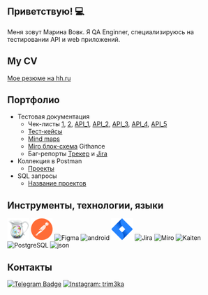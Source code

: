 
## Приветствую! :computer:

Меня зовут Марина Вовк. Я QA Enginner, специализируюсь на тестировании API и web приложений.



## My CV

[Мое резюме на hh.ru](https://hh.ru/resume/63e564b7ff0b6c47220039ed1f6a4630707457?hhtmFrom=resume_list)



## Портфолио

+ Тестовая документация
    + Чек-листы [1](https://drive.google.com/file/d/1JDiYT1FeY_2zyP-9tJdPNGR-wtML2wNw/view?usp=share_link), [2](https://drive.google.com/file/d/1_XJ8hGlNMXYkVx41_zXLfORk8CDwhBjZ/view?usp=share_link), [API_1](https://drive.google.com/file/d/1hRa9ItLrkUm2SkX3rwfPRoY6EbpOu-tJ/view?usp=share_link), [API_2](https://drive.google.com/file/d/13eVctwlJqz_Dj_I0RmQqQB-U20l5SeJJ/view?usp=share_link), [API_3](https://drive.google.com/file/d/17cKgdxBNkhKX-FJbVjtTRR6Y4574WBu6/view?usp=share_link), [API_4](https://drive.google.com/file/d/1bWmCKDLspnql33_tOO-s0dv2jH00yBg0/view?usp=share_link), [API_5](https://drive.google.com/file/d/1hrPiQz3TieFp743CnD7MabjuaCrnLF2v/view?usp=share_link)
    + [Тест-кейсы](https://drive.google.com/file/d/1FsPbqTV61kAFWfhVAT8qSF7_UEl_iAPE/view?usp=sharing)
    + [Mind maps](https://drive.google.com/file/d/1gIEGMA3XZraVeJXg4gf_lwEctQINOrWp/view?usp=sharing)
    + [Miro блок-схема](https://drive.google.com/file/d/14WO8yKoyHTZ5SAfLO0DNTCS3onRZirIW/view?usp=sharing) Githance
    + Баг-репорты [Трекер](https://drive.google.com/drive/folders/1IOy3yOGCzQHqPGSjKQ4TTf9n3HH6Msa_?usp=share_link) и [Jira](https://drive.google.com/file/d/1t8kk6_GimLbON0mF7rS8u8iXrDYVxKqD/view?usp=sharing)
+ Коллекция в Postman
    + [Проекты](https://drive.google.com/file/d/1sdBHQq72onrW_uJYJ1r6_S-UuBZ9zVel/view?usp=sharing)
+ SQL запросы
    + [Название проектов]()

## Инструменты, технологии, языки
<img src="https://github.com/qajenna/qajenna/raw/main/icons/Charles.png" alt="Charles" width="50"/> <img src="https://github.com/qajenna/qajenna/raw/main/icons/Postman.png" alt="Postman" width="50"/> <img src="https://upload.wikimedia.org/wikipedia/commons/thumb/3/33/Figma-logo.svg/800px-Figma-logo.svg.png" alt="Figma" width="30"/> <img src="https://cdn.worldvectorlogo.com/logos/android-studio-1.svg" alt="android" width="60"/> <img src="https://github.com/qajenna/qajenna/raw/main/icons/Jira.png" alt="Jira" width="50"/> <img src="https://avatars.mds.yandex.net/i?id=5403ba83f01ceb3fda72caa0b9972d36_sr-8218461-images-thumbs&n=13" alt="Jira" width="50"/> <img src="https://i.pinimg.com/originals/3c/29/0b/3c290be5a59c7a8cace4f16c416d27cb.png" alt="Miro" width="50"/> <img src="https://miro.medium.com/max/2400/1*BW1SKJrRSvy-7OuuEFDmSQ.png" alt="Kaiten" width="50"/> <img src="https://center-comptech.ru/img/import/sql.png" alt="PostgreSQL" width="55"/> <img src="https://static.skillshare.com/uploads/video/thumbnails/1cbddd2539a92940d4928a1d63f333ea/original" alt="json" width="50"/>

## Контакты
<a href="https://t.me/trim3ka" rel="nofollow"><img src="https://camo.githubusercontent.com/a656e15491abeb687ac466ec7c137cc75fb3244ef2b2cfb249da842e04b3fba4/68747470733a2f2f696d672e736869656c64732e696f2f62616467652f2d54656c656772616d2d3030383863633f7374796c653d666c61742d737175617265266c6f676f3d54656c656772616d266c6f676f436f6c6f723d7768697465" alt="Telegram Badge" data-canonical-src="https://img.shields.io/badge/-Telegram-0088cc?style=flat-square&amp;logo=Telegram&amp;logoColor=white" style="max-width: 100%;"></a> <a href="https://instagram.com/trim3ka/" rel="nofollow"><img src="https://camo.githubusercontent.com/aa1a051f7d2d27c32b65c796a5188a258431b38a88547e93be310061cdba6a37/68747470733a2f2f696d672e736869656c64732e696f2f62616467652f2d496e7374616772616d2d6534343035663f7374796c653d666c61742d737175617265266c6f676f3d496e7374616772616d266c6f676f436f6c6f723d7768697465" alt="Instagram: trim3ka" data-canonical-src="https://img.shields.io/badge/-Instagram-e4405f?style=flat-square&amp;logo=Instagram&amp;logoColor=white" style="max-width: 100%;"></a>
